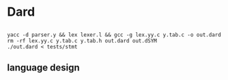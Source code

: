 # Dard

## 
```shell
yacc -d parser.y && lex lexer.l && gcc -g lex.yy.c y.tab.c -o out.dard
rm -rf lex.yy.c y.tab.c y.tab.h out.dard out.dSYM
./out.dard < tests/stmt
```

## language design
```c

```